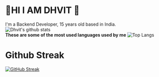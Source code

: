 
# 👋HI I AM DHVIT 👋
I'm a Backend Developer, 15 years old based in India.
<br>
![Dhvit's github stats](https://github-readme-stats.vercel.app/api?username=dhvitOP)
<br>
**These are some of the most used languages used by me** 
![Top Langs](https://github-readme-stats.vercel.app/api/top-langs/?username=dhvitOP&layout=compact)
# Github Streak
[![GitHub Streak](http://github-readme-streak-stats.herokuapp.com?user=dhvitOP&theme=dark&hide_border=true)](https://github.com/DenverCoder1/github-readme-streak-stats)
